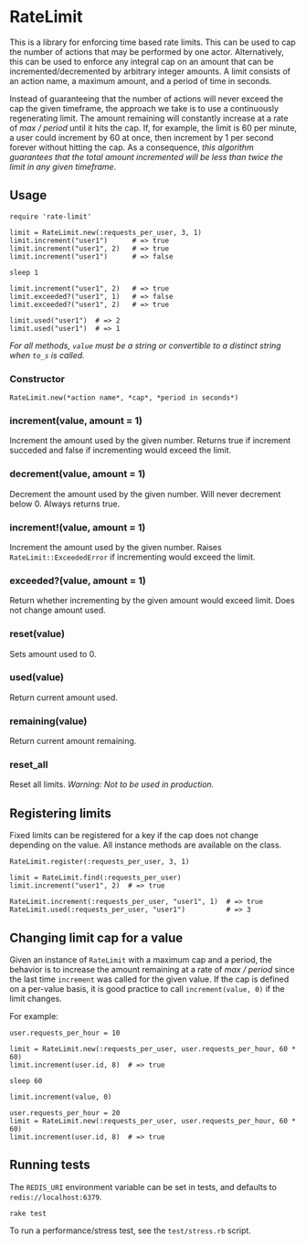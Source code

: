 # RateLimit

This is a library for enforcing time based rate limits. This can be used to cap the number of actions that may be performed by one actor. Alternatively, this can be used to enforce any integral cap on an amount that can be incremented/decremented by arbitrary integer amounts. A limit consists of an action name, a maximum amount, and a period of time in seconds.

Instead of guaranteeing that the number of actions will never exceed the cap the given timeframe, the approach we take is to use a continuously regenerating limit. The amount remaining will constantly increase at a rate of *max / period* until it hits the cap. If, for example, the limit is 60 per minute, a user could increment by 60 at once, then increment by 1 per second forever without hitting the cap. As a consequence, *this algorithm guarantees that the total amount incremented will be less than twice the limit in any given timeframe*.

## Usage

```
require 'rate-limit'

limit = RateLimit.new(:requests_per_user, 3, 1)
limit.increment("user1")      # => true
limit.increment("user1", 2)   # => true
limit.increment("user1")      # => false

sleep 1

limit.increment("user1", 2)   # => true
limit.exceeded?("user1", 1)   # => false
limit.exceeded?("user1", 2)   # => true

limit.used("user1")  # => 2
limit.used("user1")  # => 1
```

*For all methods, `value` must be a string or convertible to a distinct string when `to_s` is called.*

### Constructor

`RateLimit.new(*action name*, *cap*, *period in seconds*)`

### increment(value, amount = 1)

Increment the amount used by the given number. Returns true if increment succeded and false if incrementing would exceed the limit.

### decrement(value, amount = 1)

Decrement the amount used by the given number. Will never decrement below 0. Always returns true.

### increment!(value, amount = 1)

Increment the amount used by the given number. Raises `RateLimit::ExceededError` if incrementing would exceed the limit.

### exceeded?(value, amount = 1)

Return whether incrementing by the given amount would exceed limit. Does not change amount used.

### reset(value)

Sets amount used to 0.

### used(value)

Return current amount used.

### remaining(value)

Return current amount remaining.

### reset_all

Reset all limits. *Warning: Not to be used in production.*

## Registering limits

Fixed limits can be registered for a key if the cap does not change depending on the value. All instance methods are available on the class.

```
RateLimit.register(:requests_per_user, 3, 1)

limit = RateLimit.find(:requests_per_user)
limit.increment("user1", 2)  # => true

RateLimit.increment(:requests_per_user, "user1", 1)  # => true
RateLimit.used(:requests_per_user, "user1")          # => 3
```

## Changing limit cap for a value

Given an instance of `RateLimit` with a maximum cap and a period, the behavior is to increase the amount remaining at a rate of *max / period* since the last time `increment` was called for the given value. If the cap is defined on a per-value basis, it is good practice to call `increment(value, 0)` if the limit changes.

For example:

```
user.requests_per_hour = 10

limit = RateLimit.new(:requests_per_user, user.requests_per_hour, 60 * 60)
limit.increment(user.id, 8)  # => true

sleep 60

limit.increment(value, 0)

user.requests_per_hour = 20
limit = RateLimit.new(:requests_per_user, user.requests_per_hour, 60 * 60)
limit.increment(user.id, 8)  # => true
```

## Running tests

The `REDIS_URI` environment variable can be set in tests, and defaults to `redis://localhost:6379`.

```
rake test
```

To run a performance/stress test, see the `test/stress.rb` script.

